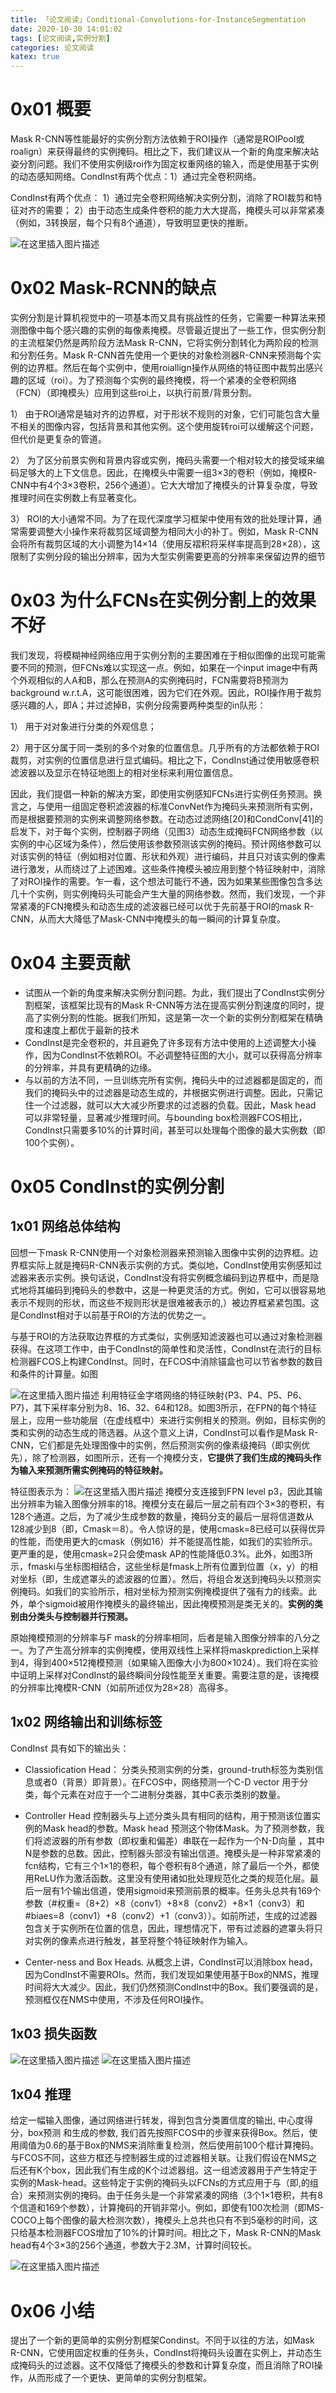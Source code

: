 ```yaml
---
title: 「论文阅读」Conditional-Convolutions-for-InstanceSegmentation
date: 2020-10-30 14:01:02
tags: [论文阅读,实例分割]
categories: 论文阅读
katex: true
---
```


# 0x01 概要

Mask R-CNN等性能最好的实例分割方法依赖于ROI操作（通常是ROIPool或roalign）来获得最终的实例掩码。相比之下，我们建议从一个新的角度来解决站姿分割问题。我们不使用实例级roi作为固定权重网络的输入，而是使用基于实例的动态感知网络。CondInst有两个优点：1）通过完全卷积网络。
<!--more-->
CondInst有两个优点：
1）通过完全卷积网络解决实例分割，消除了ROI裁剪和特征对齐的需要；
2）由于动态生成条件卷积的能力大大提高，掩模头可以非常紧凑（例如，3转换层，每个只有8个通道），导致明显更快的推断。

![在这里插入图片描述](https://img-blog.csdnimg.cn/20201030000730950.png?x-oss-process=image/watermark,type_ZmFuZ3poZW5naGVpdGk,shadow_10,text_aHR0cHM6Ly9ibG9nLmNzZG4ubmV0L3B5dGhvbl9MQ19ub2h0eXA=,size_16,color_FFFFFF,t_70#pic_center)

# 0x02 Mask-RCNN的缺点

实例分割是计算机视觉中的一项基本而又具有挑战性的任务，它需要一种算法来预测图像中每个感兴趣的实例的每像素掩模。尽管最近提出了一些工作，但实例分割的主流框架仍然是两阶段方法Mask R-CNN，它将实例分割转化为两阶段的检测和分割任务。Mask R-CNN首先使用一个更快的对象检测器R-CNN来预测每个实例的边界框。然后在每个实例中，使用roiallign操作从网络的特征图中裁剪出感兴趣的区域（roi）。为了预测每个实例的最终掩模，将一个紧凑的全卷积网络（FCN）（即掩模头）应用到这些roi上，以执行前景/背景分割。

1） 由于ROI通常是轴对齐的边界框，对于形状不规则的对象，它们可能包含大量不相关的图像内容，包括背景和其他实例。这个使用旋转roi可以缓解这个问题，但代价是更复杂的管道。

2） 为了区分前景实例和背景内容或实例，掩码头需要一个相对较大的接受域来编码足够大的上下文信息。因此，在掩模头中需要一组3×3的卷积（例如，掩模R-CNN中有4个3×3卷积，256个通道）。它大大增加了掩模头的计算复杂度，导致推理时间在实例数上有显著变化。

3） ROI的大小通常不同。为了在现代深度学习框架中使用有效的批处理计算，通常需要调整大小操作来将裁剪区域调整为相同大小的补丁。例如，Mask R-CNN会将所有裁剪区域的大小调整为14×14（使用反褶积将采样率提高到28×28），这限制了实例分段的输出分辨率，因为大型实例需要更高的分辨率来保留边界的细节

# 0x03 为什么FCNs在实例分割上的效果不好

我们发现，将模糊神经网络应用于实例分割的主要困难在于相似图像的出现可能需要不同的预测，但FCNs难以实现这一点。例如，如果在一个input image中有两个外观相似的人A和B，那么在预测A的实例掩码时，FCN需要将B预测为background w.r.t.A，这可能很困难，因为它们在外观。因此，ROI操作用于裁剪感兴趣的人，即A；并过滤掉B，实例分段需要两种类型的in队形：

1） 用于对对象进行分类的外观信息；

2）用于区分属于同一类别的多个对象的位置信息。几乎所有的方法都依赖于ROI裁剪，对实例的位置信息进行显式编码。相比之下，CondInst通过使用敏感卷积滤波器以及显示在特征地图上的相对坐标来利用位置信息。

因此，我们提倡一种新的解决方案，即使用实例感知FCNs进行实例任务预测。换言之，与使用一组固定卷积滤波器的标准ConvNet作为掩码头来预测所有实例，而是根据要预测的实例来调整网络参数。在动态过滤网络[20]和CondConv[41]的启发下，对于每个实例，控制器子网络（见图3）动态生成掩码FCN网络参数（以实例的中心区域为条件），然后使用该参数预测该实例的掩码。预计网络参数可以对该实例的特征（例如相对位置、形状和外观）进行编码，并且只对该实例的像素进行激发，从而绕过了上述困难。这些条件掩模头被应用到整个特征映射中，消除了对ROI操作的需要。乍一看，这个想法可能行不通，因为如果某些图像包含多达几十个实例，则实例掩码头可能会产生大量的网络参数。然而，我们发现，一个非常紧凑的FCN掩模头和动态生成的滤波器已经可以优于先前基于ROI的mask R-CNN，从而大大降低了Mask-CNN中掩模头的每一瞬间的计算复杂度。

# 0x04 主要贡献

- 试图从一个新的角度来解决实例分割问题。为此，我们提出了CondInst实例分割框架，该框架比现有的Mask R-CNN等方法在提高实例分割速度的同时，提高了实例分割的性能。据我们所知，这是第一次一个新的实例分割框架在精确度和速度上都优于最新的技术
- CondInst是完全卷积的，并且避免了许多现有方法中使用的上述调整大小操作，因为CondInst不依赖ROI。不必调整特征图的大小，就可以获得高分辨率的分辨率，并具有更精确的边缘。
- 与以前的方法不同，一旦训练完所有实例，掩码头中的过滤器都是固定的，而我们的掩码头中的过滤器是动态生成的，并根据实例进行调整。因此，只需记住一个过滤器，就可以大大减少所要求的过滤器的负载。因此，Mask head 可以非常轻量，显著减少推理时间。与bounding box检测器FCOS相比，CondInst只需要多10%的计算时间，甚至可以处理每个图像的最大实例数（即100个实例）。

# 0x05 CondInst的实例分割
## 1x01 网络总体结构

回想一下mask R-CNN使用一个对象检测器来预测输入图像中实例的边界框。边界框实际上就是掩码R-CNN表示实例的方式。类似地，CondInst使用实例感知过滤器来表示实例。换句话说，CondInst没有将实例概念编码到边界框中，而是隐式地将其编码到掩码头的参数中，这是一种更灵活的方式。例如，它可以很容易地表示不规则的形状，而这些不规则形状是很难被表示的,）被边界框紧紧包围。这是CondInst相对于以前基于ROI的方法的优势之一。

与基于ROI的方法获取边界框的方式类似，实例感知滤波器也可以通过对象检测器获得。在这项工作中，由于CondInst的简单性和灵活性，CondInst在流行的目标检测器FCOS上构建CondInst。同时，在FCOS中消除锚盒也可以节省参数的数目和条件的计算量。如图

![在这里插入图片描述](https://img-blog.csdnimg.cn/20201030005947312.png?x-oss-process=image/watermark,type_ZmFuZ3poZW5naGVpdGk,shadow_10,text_aHR0cHM6Ly9ibG9nLmNzZG4ubmV0L3B5dGhvbl9MQ19ub2h0eXA=,size_16,color_FFFFFF,t_70#pic_center)
利用特征金字塔网络的特征映射{P3、P4、P5、P6、P7}，其下采样率分别为8、16、32、64和128。如图3所示，在FPN的每个特征层上，应用一些功能层（在虚线框中）来进行实例相关的预测。例如，目标实例的类和实例的动态生成的筛选器。从这个意义上讲，CondInst可以看作是Mask R-CNN，它们都是先处理图像中的实例，然后预测实例的像素级掩码（即实例优先），除了检测器，如图所示，还有一个掩模分支，**它提供了我们生成的掩码头作为输入来预测所需实例掩码的特征映射。**

特征图表示为：
![在这里插入图片描述](https://img-blog.csdnimg.cn/20201030012049379.png#pic_center)
掩模分支连接到FPN level p3，因此其输出分辨率为输入图像分辨率的18。掩模分支在最后一层之前有四个3×3的卷积，有128个通道。之后，为了减少生成参数的数量，掩码分支的最后一层将信道数从128减少到8（即，Cmask＝8）。令人惊讶的是，使用cmask=8已经可以获得优异的性能，而使用更大的cmask（例如16）并不能提高性能，如我们的实验所示。更严重的是，使用cmask=2只会使mask AP的性能降低0.3%。此外，如图3所示，fmaski与坐标图相结合，这些坐标是fmask上所有位置到位置（x，y）的相对坐标（即，生成遮罩头的滤波器的位置）。然后，将组合发送到掩码头以预测实例掩码。如我们的实验所示，相对坐标为预测实例掩模提供了强有力的线索。此外，单个sigmoid被用作掩模头的最终输出，因此掩模预测是类无关的。**实例的类别由分类头与控制器并行预测。**

原始掩模预测的分辨率与F mask的分辨率相同，后者是输入图像分辨率的八分之一。为了产生高分辨率的实例掩模，使用双线性上采样将maskprediction上采样到4，得到400×512掩模预测（如果输入图像大小为800×1024）。我们将在实验中证明上采样对CondInst的最终瞬间分段性能至关重要。需要注意的是，该掩模的分辨率比掩模R-CNN（如前所述仅为28×28）高得多。

## 1x02 网络输出和训练标签

CondInst 具有如下的输出头：

- Classiofication Head：
分类头预测实例的分类，ground-truth标签为类别信息或者0（背景）即背景）。在FCOS中，网络预测一个C-D vector <img src="https://www.zhihu.com/equation?tex=p_{x,y}" alt="" style="margin: 0 auto;" class="ee_img tr_noresize" eeimg="1">用于分类，每个元素在<img src="https://www.zhihu.com/equation?tex=p_{x,y}" alt="" style="margin: 0 auto;" class="ee_img tr_noresize" eeimg="1">对应于一个二进制分类器，其中C表示类别的数量。
- Controller  Head
控制器头与上述分类头具有相同的结构，用于预测该位置实例的Mask head的参数。Mask head 预测这个物体Mask。为了预测参数，我们将滤波器的所有参数（即权重和偏差）串联在一起作为一个N-D向量 <img src="https://www.zhihu.com/equation?tex=\theta_{x,y}" alt="" style="margin: 0 auto;" class="ee_img tr_noresize" eeimg="1">，其中N是参数的总数。因此，控制器头部没有输出信道。掩模头是一种非常紧凑的fcn结构，它有三个1×1的卷积，每个卷积有8个通道，除了最后一个外，都使用ReLU作为激活函数。这里没有使用诸如批处理规范化之类的规范化层。最后一层有1个输出信道，使用sigmoid来预测前景的概率。任务头总共有169个参数（#权重=（8+2）×8（conv1）+8×8（conv2）+8×1（conv3）和#biaes=8（conv1）+8（conv2）+1（conv3））。如前所述，生成的过滤器包含关于实例所在位置的信息，因此，理想情况下，带有过滤器的遮罩头将只对实例的像素点进行触发，甚至将整个特征映射作为输入。

- Center-ness  and  Box  Heads.
从概念上讲，CondInst可以消除box head，因为CondInst不需要ROIs。然而，我们发现如果使用基于Box的NMS，推理时间将大大减少。因此，我们仍然预测CondInst中的Box。我们要强调的是，预测框仅在NMS中使用，不涉及任何ROI操作。

## 1x03 损失函数
![在这里插入图片描述](https://img-blog.csdnimg.cn/20201030062801683.png?x-oss-process=image/watermark,type_ZmFuZ3poZW5naGVpdGk,shadow_10,text_aHR0cHM6Ly9ibG9nLmNzZG4ubmV0L3B5dGhvbl9MQ19ub2h0eXA=,size_16,color_FFFFFF,t_70#pic_center)
 ![在这里插入图片描述](https://img-blog.csdnimg.cn/20201030063548336.png?x-oss-process=image/watermark,type_ZmFuZ3poZW5naGVpdGk,shadow_10,text_aHR0cHM6Ly9ibG9nLmNzZG4ubmV0L3B5dGhvbl9MQ19ub2h0eXA=,size_16,color_FFFFFF,t_70#pic_center)
## 1x04 推理
给定一幅输入图像，通过网络进行转发，得到包含分类置信度的输出<img src="https://www.zhihu.com/equation?tex=p_{x,y}" alt="" style="margin: 0 auto;" class="ee_img tr_noresize" eeimg="1">, 中心度得分，box预测 <img src="https://www.zhihu.com/equation?tex=t_{x,y}" alt="" style="margin: 0 auto;" class="ee_img tr_noresize" eeimg="1">和生成的参数<img src="https://www.zhihu.com/equation?tex=\theta_{x,y}" alt="" style="margin: 0 auto;" class="ee_img tr_noresize" eeimg="1">, 我们首先按照FCOS中的步骤来获得Box。然后，使用阈值为0.6的基于Box的NMS来消除重复检测，然后使用前100个框计算掩码。与FCOS不同，这些方框还与控制器生成的过滤器相关联。让我们假设在NMS之后还有K个box，因此我们有生成的K个过滤器组。这一组滤波器用于产生特定于实例的Mask-head。这些特定于实例的掩码头以FCNs的方式应用于与<img src="https://www.zhihu.com/equation?tex=F_{x,y}" alt="" style="margin: 0 auto;" class="ee_img tr_noresize" eeimg="1">（即<img src="https://www.zhihu.com/equation?tex=F_{mask}" alt="" style="margin: 0 auto;" class="ee_img tr_noresize" eeimg="1">,<img src="https://www.zhihu.com/equation?tex=O_{x,y}" alt="" style="margin: 0 auto;" class="ee_img tr_noresize" eeimg="1">的组合）来预测实例的掩码。由于任务头是一个非常紧凑的网络（3个1×1卷积，共有8个信道和169个参数），计算掩码的开销非常小。例如，即使有100次检测（即MS-COCO上每个图像的最大检测次数），掩模头上总共也只有不到5毫秒的时间，这只给基本检测器FCOS增加了10%的计算时间。相比之下，Mask R-CNN的Mask head有4个3×3的256个通道，参数大于2.3M，计算时间较长。

![在这里插入图片描述](https://img-blog.csdnimg.cn/20201030065343641.png?x-oss-process=image/watermark,type_ZmFuZ3poZW5naGVpdGk,shadow_10,text_aHR0cHM6Ly9ibG9nLmNzZG4ubmV0L3B5dGhvbl9MQ19ub2h0eXA=,size_16,color_FFFFFF,t_70#pic_center)
# 0x06 小结
提出了一个新的更简单的实例分割框架Condinst。不同于以往的方法，如Mask R-CNN，它使用固定权重的任务头，CondInst将掩码头设置在实例上，并动态生成掩码头的过滤器。这不仅降低了掩模头的参数和计算复杂度，而且消除了ROI操作，从而形成了一个更快、更简单的实例分割框架。

















































